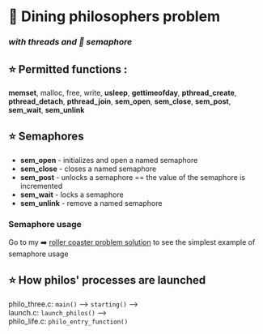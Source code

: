 # :fork_and_knife: Dining philosophers problem
### _with threads and :vertical_traffic_light: semaphore_
## :star: Permitted functions :  
__memset__, malloc, free, write, __usleep__, __gettimeofday__, __pthread_create__, 
__pthread_detach__, __pthread_join__, __sem_open__, __sem_close__, __sem_post__, __sem_wait__, __sem_unlink__

## :star: Semaphores

- __sem_open__ - initializes and open a named semaphore
- __sem_close__ - closes a named semaphore
- __sem_post__ - unlocks a semaphore == the value of the semaphore is incremented
- __sem_wait__ - locks a semaphore
- __sem_unlink__ - remove a named semaphore

### Semaphore usage

Go to my :arrow_right: [roller coaster problem solution](https://github.com/k-allard/dining_philosophers/tree/main/roller_coaster) to see the simplest example of semaphore usage

## :star: How philos' processes are launched
philo_three.c: ``main()`` --> ``starting()`` -->  
launch.c: ``launch_philos()`` -->  
philo_life.c: ``philo_entry_function()``
